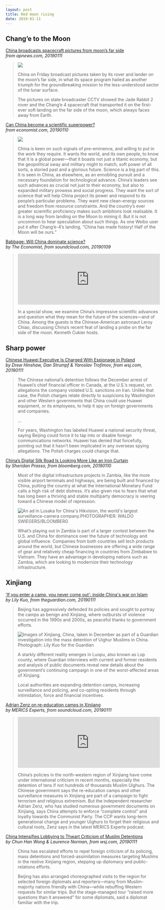 ```yaml
---
layout: post
title: Red moon rising
date: 2019-01-11
---
```


## Chang’e to the Moon

[China broadcasts spacecraft pictures from moon’s far side](https://www.apnews.com/443a68ad65c048caae2f2343b56b840d) <br> *from apnews.com, 20190111*

> ![](https://storage.googleapis.com/afs-prod/media/media:e6416d1ccb27437d997a584f32276ee9/800.jpeg)
>
> China on Friday broadcast pictures taken by its rover and lander on the moon’s far side, in what its space program hailed as another triumph for the groundbreaking mission to the less-understood sector of the lunar surface.
>
> The pictures on state broadcaster CCTV showed the Jade Rabbit 2 rover and the Chang’e 4 spacecraft that transported it on the first-ever soft landing on the far side of the moon, which always faces away from Earth.

[Can China become a scientific superpower?](https://www.economist.com/science-and-technology/2019/01/12/can-china-become-a-scientific-superpower) <br> *from economist.com, 20190110*

> ![](https://pbs.twimg.com/media/DwkU9FJWkAAWgsN.jpg)
>
> China is keen on such signals of pre-eminence, and willing to put in the work they require. It wants the world, and its own people, to know that it is a global power—that it boasts not just a titanic economy, but the geopolitical sway and military might to match, soft power of all sorts, a storied past and a glorious future. Science is a big part of this. It is seen in China, as elsewhere, as an ennobling pursuit and a necessary foundation for technological advance. China’s leaders see such advances as crucial not just to their economy, but also to expanded military prowess and social progress. They want the sort of science that will help China project its power and respond to its people’s particular problems. They want new clean-energy sources and freedom from resource constraints. And the country’s ever greater scientific proficiency makes such ambitions look realisable. It is a long way from landing on the Moon to mining it. But it is not uncommon to hear speculation about such things. As one Weibo user put it after Chang’e-4’s landing, “China has made history! Half of the Moon will be ours.”

[Babbage: Will China dominate science?](https://soundcloud.com/theeconomist/babbage-will-china-dominate) <br> *by The Economist, from soundcloud.com, 20190109*

> <iframe width="100%" height="166" scrolling="no" frameborder="no" allow="autoplay" src="https://w.soundcloud.com/player/?url=https%3A//api.soundcloud.com/tracks/556448964&color=%23ff5500&auto_play=false&hide_related=false&show_comments=true&show_user=true&show_reposts=false&show_teaser=true"></iframe>
>
> In a special show, we examine China’s impressive scientific advances and question what they mean for the future of the sciences—and of China. Among the guests is the Chinese-American astronaut Leroy Chiao, discussing China’s recent feat of landing a probe on the far side of the moon. Kenneth Cukier hosts.

## Sharp power

[Chinese Huawei Executive Is Charged With Espionage in Poland](https://www.wsj.com/articles/chinese-huawei-executive-is-charged-with-espionage-in-poland-11547201100) <br> *by Drew Hinshaw, Dan Strumpf & Yaroslav Trofimov, from wsj.com, 20190111*

> The Chinese national’s detention follows the December arrest of Huawei’s chief financial officer in Canada, at the U.S.’s request, on allegations the company violated U.S. sanctions on Iran. Unlike that case, the Polish charges relate directly to suspicions by Washington and other Western governments that China could use Huawei equipment, or its employees, to help it spy on foreign governments and companies.
>
> ...
>
> For years, Washington has labeled Huawei a national security threat, saying Beijing could force it to tap into or disable foreign communications networks. Huawei has denied that forcefully, pointing out that it hasn’t been implicated in any overseas spying allegations. The Polish charges could change that.

[China’s Digital Silk Road Is Looking More Like an Iron Curtain](https://www.bloomberg.com/news/features/2019-01-10/china-s-digital-silk-road-is-looking-more-like-an-iron-curtain) <br> *by Sheridan Prasso, from bloomberg.com, 20190110*

> Most of the digital infrastructure projects in Zambia, like the more visible airport terminals and highways, are being built and financed by China, putting the country at what the International Monetary Fund calls a high risk of debt distress. It’s also given rise to fears that what has long been a thriving and stable multiparty democracy is veering toward a Chinese model of repression.
>
> ![An ad in Lusaka for China's Hikvision, the world's largest surveillance-camera company.PHOTOGRAPHER: WALDO SWIEGERS/BLOOMBERG](https://assets.bwbx.io/images/users/iqjWHBFdfxIU/iGB.xXVbrGPc/v2/1200x-1.jpg)
>
> What’s playing out in Zambia is part of a larger contest between the U.S. and China for dominance over the future of technology and global influence. Companies from both countries sell tech products around the world, but Chinese businesses are offering a wide range of gear and relatively cheap financing in countries from Zimbabwe to Vietnam. They have an advantage in developing nations such as Zambia, which are looking to modernize their technology infrastructure.

## Xinjiang

['If you enter a camp, you never come out': inside China's war on Islam](https://www.theguardian.com/world/2019/jan/11/if-you-enter-a-camp-you-never-come-out-inside-chinas-war-on-islam) <br> *by Lily Kuo, from theguardian.com, 20190111*

> Beijing has aggressively defended its policies and sought to portray the camps as benign and Xinjiang, where outbursts of violence occurred in the 1990s and 2000s, as peaceful thanks to government efforts.
>
> ![ Images of Xinjiang, China, taken in December as part of a Guardian investigation into the mass detention of Uighur Muslims in China. Photograph: Lily Kuo for the Guardian](https://i.guim.co.uk/img/media/8092703268fee68c716507f0a879e25c5b69aabb/0_120_800_480/master/800.jpg?width=800&quality=85&auto=format&fit=max&s=93ad5a6016c19e39f513e28cc3c66318)
>
> A starkly different reality emerges in Luopu, also known as Lop county, where Guardian interviews with current and former residents and analysis of public documents reveal new details about the government’s continuing campaign in one of the worst-affected areas of Xinjiang.
>
> Local authorities are expanding detention camps, increasing surveillance and policing, and co-opting residents through intimidation, force and financial incentives.

[Adrian Zenz on re-education camps in Xinjiang](https://soundcloud.com/merics-612350689/69-adrian-zenz-on-re-education-camps-in-xinjiang) <br> *by MERICS Experts, from soundcloud.com, 20190111*

> <iframe width="100%" height="166" scrolling="no" frameborder="no" allow="autoplay" src="https://w.soundcloud.com/player/?url=https%3A//api.soundcloud.com/tracks/557295975&color=%23ff5500&auto_play=false&hide_related=false&show_comments=true&show_user=true&show_reposts=false&show_teaser=true"></iframe>
>
> China’s policies in the north-western region of Xinjiang have come under international criticism in recent months, especially the detention of tens if not hundreds of thousands Muslim Uighurs. The Chinese government says the re-education camps and other surveillance measures in Xinjiang are part of a campaign to fight terrorism and religious extremism. But the independent researcher Adrian Zenz, who has studied numerous government documents on Xinjiang, says China attempts to enforce “complete control” and loyalty towards the Communist Party. The CCP wants long-term generational change and younger Uighurs to forget their religious and cultural roots, Zenz says in the latest MERICS Experts podcast.

[China Intensifies Lobbying to Thwart Criticism of Muslim Detentions](https://www.wsj.com/articles/china-intensifies-lobbying-to-thwart-criticism-of-muslim-detentions-11547230366) <br> *by Chun Han Wong & Laurence Norman, from wsj.com, 20190111*

> China has escalated efforts to repel foreign criticism of its policing, mass detentions and forced-assimilation measures targeting Muslims in the restive Xinjiang region, stepping up diplomacy and public-relations efforts.
>
> Beijing has also arranged choreographed visits to the region for selected foreign diplomats and reporters—many from Muslim-majority nations friendly with China—while rebuffing Western requests for similar trips. But the stage-managed tour “raised more questions than it answered” for some diplomats, said a diplomat familiar with the trip.